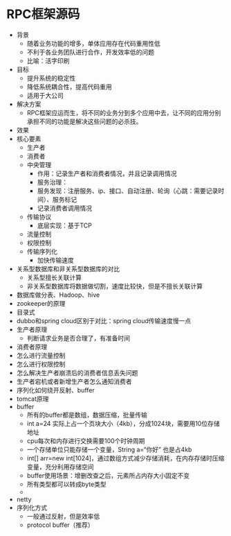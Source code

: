 # RPC框架源码

- 背景
  - 随着业务功能的增多，单体应用存在代码重用性低
  - 不利于各业务团队进行合作，开发效率低的问题
  - 比喻：活字印刷
- 目标
  - 提升系统的稳定性
  - 降低系统耦合性，提高代码重用
  - 适用于大公司
- 解决方案
  - RPC框架应运而生，将不同的业务分到多个应用中去，让不同的应用分别承担不同的功能是解决这些问题的必杀技。
- 效果
- 核心要素
  - 生产者
  - 消费者
  - 中央管理 
    - 作用：记录生产者和消费者情况，并且记录调用情况
    - 服务治理：
    - 服务发现：注册服务、ip、接口、自动注册、轮询（心跳：需要记录时间）、服务标记
    - 记录消费者调用情况
  - 传输协议
    - 底层实现：基于TCP
  - 流量控制
  - 权限控制
  - 传输序列化
    - 加快传输速度
- 关系型数据库和非关系型数据库的对比
  - 关系型擅长关联计算
  - 非关系型数据库将数据做切割，速度比较快，但是不擅长关联计算
- 数据库做分表、Hadoop、hive
-  zookeeper的原理
  - 目录式
- dubbo和spring cloud区别于对比：spring cloud传输速度慢一点
- 生产者原理
  - 判断请求业务是否合理了，有准备时间
- 消费者原理
- 怎么进行流量控制
- 怎么进行权限控制
- 怎么解决生产者崩溃后的消费者信息丢失问题
- 生产者宕机或者新增生产者怎么通知消费者
- 序列化如何绕开反射、buffer
- tomcat原理
- buffer
  - 所有的buffer都是数组，数据压缩，批量传输
  - int a=24   实际上占一个页块大小（4kb），分成1024块，需要用10位存储地址
  - cpu每次和内存进行交换需要100个时钟周期
  - 一个存储单位只能存储一个变量，String a=“你好” 也是占4kb
  - int[] arr=new int[1024]，通过数组方式减少存储消耗，在内存存储时压缩变量，充分利用存储空间
  - buffer使用场景：增删改查之后，元素所占内存大小固定不变
  - 所有类型都可以转成byte类型
  - 
- netty
- 序列化方式
  - 一般通过反射，但是效率低
  - protocol buffer（推荐）

























